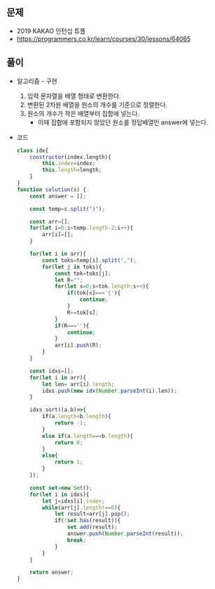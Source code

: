 문제
-----

+ 2019 KAKAO 인턴십 튜플
+ https://programmers.co.kr/learn/courses/30/lessons/64065

풀이 
------

+ 알고리즘 - 구현

  1.  입력 문자열을 배열 형태로 변환한다.
  2. 변환된 2차원 배열을 원소의 개수를 기준으로 정렬한다.
  3. 원소의 개수가 작은 배열부터 집합에 넣는다.
     - 이때 집합에 포함되지 않았던 원소를 정답배열인 answer에 넣는다.

  

+ 코드

  ``` javaScript
  class idx{
      constructor(index,length){
          this.index=index;
          this.length=length;
      }
  }
  function solution(s) {
      const answer = [];
  
      const temp=s.split("}");
  
      const arr=[];
      for(let i=0;i<temp.length-2;i++){
          arr[i]=[];
      }
  
      for(let i in arr){
          const toks=temp[i].split(",");
          for(let j in toks){
              const tok=toks[j];
              let R="";
              for(let s=0;s<tok.length;s++){
                  if(tok[s]==='{'){
                      continue;
                  }
                  R+=tok[s];
              }
              if(R===''){
                  continue;
              }
              arr[i].push(R);
          }
      }
  
      const idxs=[];
      for(let i in arr){
          let len= arr[i].length;
          idxs.push(new idx(Number.parseInt(i),len));
      }
  
      idxs.sort((a,b)=>{
          if(a.length<b.length){
              return -1;
          }
          else if(a.length===b.length){
              return 0;
          }
          else{
              return 1;
          }
      });
  
      const set=new Set();
      for(let i in idxs){
          let j=idxs[i].index;
          while(arr[j].length!==0){
              let result=arr[j].pop();
              if(!set.has(result)){
                  set.add(result);
                  answer.push(Number.parseInt(result));
                  break;
              }
          }
      }
  
      return answer;
  }
  ```
  
  